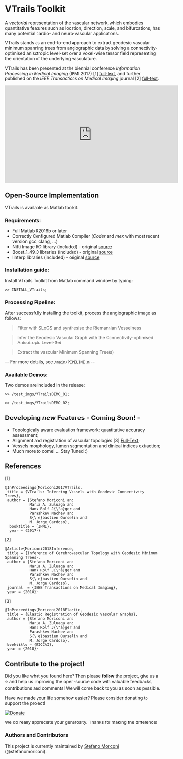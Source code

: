 # VTrails Toolkit

A *vectorial* representation of the vascular network, which embodies quantitative features such as location, direction, scale, and bifurcations, has many potential cardio- and neuro-vascular applications.

VTrails stands as an end-to-end approach to extract geodesic vascular minimum spanning trees from angiographic data by solving a connectivity-optimised anisotropic level-set over a voxel-wise tensor field representing the orientation of the underlying vasculature.

VTrails has been presented at the biennial conference *Information Processing in Medical Imaging* (IPMI 2017) [1] [full-text](https://arxiv.org/abs/1806.03111), and further published on the *IEEE Transactions on Medical Imaging* journal [2] [full-text](https://ieeexplore.ieee.org/document/8421255/).

<iframe width="560" height="315" src="https://www.youtube.com/embed/YBOGDkxIwXw" frameborder="0" allow="autoplay; encrypted-media" allowfullscreen></iframe>

## Open-Source Implementation
  
VTrails is available as Matlab toolkit.

### Requirements:
  - Full Matlab R2016b or later
  - Correctly Configured Matlab Compiler (*Coder* and *mex* with most recent version gcc, clang, ...) 
  - Nifti Image I/O library (included) - original [source](https://uk.mathworks.com/matlabcentral/fileexchange/8797-tools-for-nifti-and-analyze-image)
  - Boost_1_49_0 libraries (included) - original [source](https://www.boost.org/users/history/version_1_49_0.html)
  - linterp libraries (included) - original [source](http://rncarpio.github.io/linterp/)

### Installation guide:
Install VTrails Toolkit from Matlab command window by typing:
  
  `>> INSTALL_VTrails;`

### Processing Pipeline:
After successfully installing the toolkit, process the angiographic image as follows:

 > Filter with SLoGS and synthesise the Riemannian Vesselness

 > Infer the Geodesic Vascular Graph with the Connectivity-optimised Anisotropic Level-Set

 > Extract the vascular Minimum Spanning Tree(s)

   -- For more details, see `/main/PIPELINE.m` --

### Available Demos:
Two demos are included in the release:

 `>> /test_imgs/VTrailsDEMO_01;`
 
 `>> /test_imgs/VTrailsDEMO_02;`

## Developing *new* Features - Coming Soon! -

 - Topologically aware evaluation framework: quantitative accuracy assessment;
 - Alignment and registration of vascular topologies [3] [Full-Text](https://arxiv.org/abs/1809.05499);
 - Vessels morphology, lumen segmentation and clinical indices extraction;
 - Much more to come! ... Stay Tuned :)

## References
[1]
```
@InProceedings{Moriconi2017VTrails,
 title = {VTrails: Inferring Vessels with Geodesic Connectivity Trees},
 author = {Stefano Moriconi and 
           Maria A. Zuluaga and 
           Hans Rolf J{\"a}ger and 
           Parashkev Nachev and 
           S{\'e}bastien Ourselin and
           M. Jorge Cardoso},
  booktitle = {IPMI},
  year = {2017}}
```

[2]
```
@Article{Moriconi2018Inference,
 title = {Inference of Cerebrovascular Topology with Geodesic Minimum Spanning Trees},
 author = {Stefano Moriconi and 
           Maria A. Zuluaga and 
           Hans Rolf J{\"a}ger and 
           Parashkev Nachev and 
           S{\'e}bastien Ourselin and
           M. Jorge Cardoso},
 journal  = {IEEE Transactions on Medical Imaging},
 year = {2018}}
```

[3]
```
@InProceedings{Moriconi2018Elastic,
 title = {Elastic Registration of Geodesic Vascular Graphs},
 author = {Stefano Moriconi and 
           Maria A. Zuluaga and 
           Hans Rolf J{\"a}ger and 
           Parashkev Nachev and 
           S{\'e}bastien Ourselin and
           M. Jorge Cardoso},
 booktitle = {MICCAI},
 year = {2018}}
```

## Contribute to the project!

Did you like what you found here?
Then please **follow** the project, give us a :star: and help us improving the open-source code with valuable feedbacks, contributions and comments!
We will come back to you as soon as possible.

Have we made your life somehow easier? Please consider donating to support the project!

[![Donate](https://img.shields.io/badge/Donate-PayPal-green.svg)](https://www.paypal.com/cgi-bin/webscr?cmd=_s-xclick&hosted_button_id=66CWS8MB7PSGG)

We do really appreciate your generosity. Thanks for making the difference!

### Authors and Contributors
This project is currently maintained by [Stefano Moriconi](https://stefanomoriconi.github.io/mypage/) (@stefanomoriconi).
